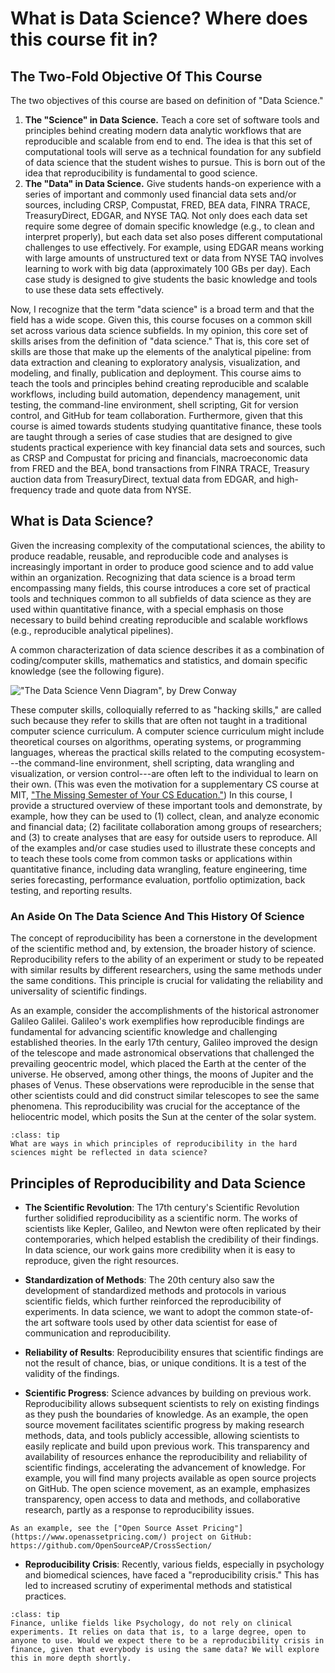 What is Data Science? Where does this course fit in? 
======================================================

## The Two-Fold Objective Of This Course

The two objectives of this course are based on definition of "Data Science."

1.	**The "Science" in Data Science.** Teach a core set of software tools and principles behind creating modern data analytic workflows that are reproducible and scalable from end to end. The idea is that this set of computational tools will serve as a technical foundation for any subfield of data science that the student wishes to pursue. This is born out of the idea that reproducibility is fundamental to good science.
2.	**The "Data" in Data Science.** Give students hands-on experience with a series of important and commonly used financial data sets and/or sources, including CRSP, Compustat, FRED, BEA data, FINRA TRACE, TreasuryDirect, EDGAR, and NYSE TAQ. Not only does each data set require some degree of domain specific knowledge (e.g., to clean and interpret properly), but each data set also poses different computational challenges to use effectively. For example, using EDGAR means working with large amounts of unstructured text or data from NYSE TAQ involves learning to work with big data (approximately 100 GBs per day). Each case study is designed to give students the basic knowledge and tools to use these data sets effectively.

Now, I recognize that the term "data science" is a broad term and that the field has a wide scope. Given this, this course focuses on a common skill set across various data science subfields. In my opinion, this core set of skills arises from the definition of "data science." That is, this core set of skills are those that make up the elements of the analytical pipeline: from data extraction and cleaning to exploratory analysis, visualization, and modeling, and finally, publication and deployment. This course aims to teach the tools and principles behind creating reproducible and scalable workflows, including build automation, dependency management, unit testing, the command-line environment, shell scripting, Git for version control, and GitHub for team collaboration. Furthermore, given that this course is aimed towards students studying quantitative finance, these tools are taught through a series of case studies that are designed to give students practical experience with key financial data sets and sources, such as CRSP and Compustat for pricing and financials, macroeconomic data from FRED and the BEA, bond transactions from FINRA TRACE, Treasury auction data from TreasuryDirect, textual data from EDGAR, and high-frequency trade and quote data from NYSE. 


## What is Data Science?

Given the increasing complexity of the computational sciences, the ability to produce readable, reusable, and reproducible code and analyses is increasingly important in order to produce good science and to add value within an organization. Recognizing that data science is a broad term encompassing many fields, this course introduces a core set of practical tools and techniques common to all subfields of data science as they are used within quantitative finance, with a special emphasis on those necessary to build behind creating reproducible and scalable workflows (e.g., reproducible analytical pipelines). 

A common characterization of data science describes it as a combination of coding/computer skills, mathematics and statistics, and domain specific knowledge (see the following figure). 

!["The Data Science Venn Diagram", by Drew Conway](assets/data_science_venn_diagram.png)


These computer skills, colloquially referred to as "hacking skills," are called such because they refer to skills that are often not taught in a traditional computer science curriculum. A computer science curriculum might include theoretical courses on algorithms, operating systems, or programming languages, whereas the practical skills related to the computing ecosystem---the command-line environment, shell scripting, data wrangling and visualization, or version control---are often left to the individual to learn on their own. (This was even the motivation for a supplementary CS course at MIT, ["The Missing Semester of Your CS Education."](https://missing.csail.mit.edu/)) In this course, I provide a structured overview of these important tools and demonstrate, by example, how they can be used to (1) collect, clean, and analyze economic and financial data; (2) facilitate collaboration among groups of researchers; and (3) to create analyses that are easy for outside users to reproduce. All of the examples and/or case studies used to illustrate these concepts and to teach these tools come from common tasks or applications within quantitative finance, including data wrangling, feature engineering, time series forecasting, performance evaluation, portfolio optimization, back testing, and reporting results. 

### An Aside On The Data Science And This History Of Science

The concept of reproducibility has been a cornerstone in the development of the scientific method and, by extension, the broader history of science. Reproducibility refers to the ability of an experiment or study to be repeated with similar results by different researchers, using the same methods under the same conditions. This principle is crucial for validating the reliability and universality of scientific findings.

As an example, consider the accomplishments of the historical astronomer Galileo Galilei. Galileo's work exemplifies how reproducible findings are fundamental for advancing scientific knowledge and challenging established theories.
In the early 17th century, Galileo improved the design of the telescope and made astronomical observations that challenged the prevailing geocentric model, which placed the Earth at the center of the universe. He observed, among other things, the moons of Jupiter and the phases of Venus. These observations were reproducible in the sense that other scientists could and did construct similar telescopes to see the same phenomena. This reproducibility was crucial for the acceptance of the heliocentric model, which posits the Sun at the center of the solar system. 


```{admonition} Discussion
:class: tip 
What are ways in which principles of reproducibility in the hard sciences might be reflected in data science?
```

## Principles of Reproducibility and Data Science

- **The Scientific Revolution**: The 17th century's Scientific Revolution further solidified reproducibility as a scientific norm. The works of scientists like Kepler, Galileo, and Newton were often replicated by their contemporaries, which helped establish the credibility of their findings. In data science, our work gains more credibility when it is easy to reproduce, given the right resources.

- **Standardization of Methods**: The 20th century also saw the development of standardized methods and protocols in various scientific fields, which further reinforced the reproducibility of experiments. In data science, we want to adopt the common state-of-the art software tools used by other data scientist for ease of communication and reproducibility. 

- **Reliability of Results**: Reproducibility ensures that scientific findings are not the result of chance, bias, or unique conditions. It is a test of the validity of the findings.

- **Scientific Progress**: Science advances by building on previous work. Reproducibility allows subsequent scientists to rely on existing findings as they push the boundaries of knowledge. As an example, the open source movement facilitates scientific progress by making research methods, data, and tools publicly accessible, allowing scientists to easily replicate and build upon previous work. This transparency and availability of resources enhance the reproducibility and reliability of scientific findings, accelerating the advancement of knowledge. For example, you will find many projects available as open source projects on GitHub. The open science movement, as an example, emphasizes transparency, open access to data and methods, and collaborative research, partly as a response to reproducibility issues.

```{seealso} 
As an example, see the ["Open Source Asset Pricing"](https://www.openassetpricing.com/) project on GitHub: https://github.com/OpenSourceAP/CrossSection/
```

- **Reproducibility Crisis**: Recently, various fields, especially in psychology and biomedical sciences, have faced a "reproducibility crisis." This has led to increased scrutiny of experimental methods and statistical practices. 


```{admonition} Discussion
:class: tip 
Finance, unlike fields like Psychology, do not rely on clinical experiments. It relies on data that is, to a large degree, open to anyone to use. Would we expect there to be a reproducibility crisis in finance, given that everybody is using the same data? We will explore this in more depth shortly.
```
